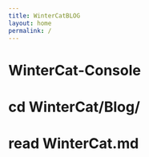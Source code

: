 ```yaml
---
title: WinterCatBLOG
layout: home
permalink: /
---
```


# WinterCat-Console
# cd WinterCat/Blog/
# read WinterCat.md

